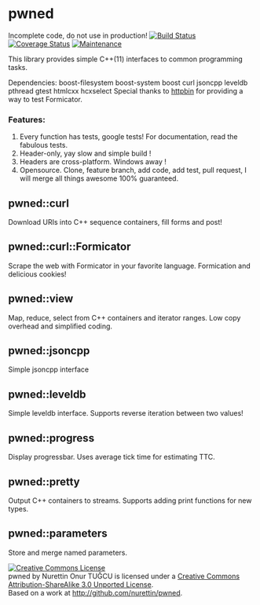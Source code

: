 # pwned

Incomplete code, do not use in production! 
[![Build Status](https://travis-ci.org/nurettin/pwned.png?branch=master)](https://travis-ci.org/nurettin/pwned)
[![Coverage Status](https://coveralls.io/repos/nurettin/pwned/badge.png)](https://coveralls.io/r/nurettin/pwned)
[![Maintenance](http://stillmaintained.com/berenm/gtulu-reference)](http://stillmaintained.com/berenm/gtulu-reference)

This library provides simple C++(11) interfaces to common programming tasks.

Dependencies: boost-filesystem boost-system boost curl jsoncpp leveldb pthread gtest htmlcxx hcxselect
Special thanks to [httpbin](https://github.com/kennethreitz/httpbin) for providing a way to test Formicator. 

### Features:

1. Every function has tests, google tests! For documentation, read the fabulous tests.
2. Header-only, yay slow and simple build !
3. Headers are cross-platform. Windows away !
4. Opensource. Clone, feature branch, add code, add test, pull request, I will merge all things awesome 100% guaranteed.

## pwned::curl

Download URIs into C++ sequence containers, fill forms and post!

## pwned::curl::Formicator

Scrape the web with Formicator in your favorite language. Formication and delicious cookies!

## pwned::view

Map, reduce, select from C++ containers and iterator ranges. Low copy overhead and simplified coding.

## pwned::jsoncpp

Simple jsoncpp interface

## pwned::leveldb

Simple leveldb interface. Supports reverse iteration between two values!

## pwned::progress

Display progressbar. Uses average tick time for estimating TTC.

## pwned::pretty

Output C++ containers to streams. Supports adding print functions for new types.

## pwned::parameters

Store and merge named parameters.

<a rel="license" href="http://creativecommons.org/licenses/by-sa/3.0/deed.en_US"><img alt="Creative Commons License" style="border-width:0" src="http://i.creativecommons.org/l/by-sa/3.0/88x31.png" /></a><br /><span xmlns:dct="http://purl.org/dc/terms/" property="dct:title">pwned</span> by <span xmlns:cc="http://creativecommons.org/ns#" property="cc:attributionName">Nurettin Onur TUĞCU</span> is licensed under a <a rel="license" href="http://creativecommons.org/licenses/by-sa/3.0/deed.en_US">Creative Commons Attribution-ShareAlike 3.0 Unported License</a>.<br />Based on a work at <a xmlns:dct="http://purl.org/dc/terms/" href="http://github.com/nurettin/pwned" rel="dct:source">http://github.com/nurettin/pwned</a>.

